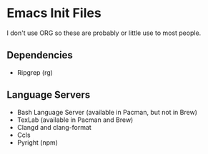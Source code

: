 # Emacs Init Files #

I don't use ORG so these are probably or little use to most people.

## Dependencies ##

 - Ripgrep (rg)

## Language Servers

 - Bash Language Server (available in Pacman, but not in Brew)
 - TexLab (available in Pacman and Brew)
 - Clangd and clang-format
 - Ccls
 - Pyright (npm)
